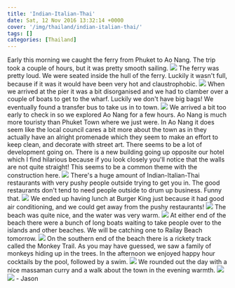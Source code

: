 ```yaml
---
title: 'Indian-Italian-Thai'
date: Sat, 12 Nov 2016 13:32:14 +0000
cover: '/img/thailand/indian-italian-thai/'
tags: []
categories: [Thailand]
---
```


Early this morning we caught the ferry from Phuket to Ao Nang. The trip took a couple of hours, but it was pretty smooth sailing. [![](http://jovialdragon.files.wordpress.com/2016/11/wp-image-1930019887jpg.jpg)](http://jovialdragon.files.wordpress.com/2016/11/wp-image-1930019887jpg.jpg) The ferry was pretty loud. We were seated inside the hull of the ferry. Luckily it wasn't full, because if it was it would have been very hot and claustrophobic. [![](http://jovialdragon.files.wordpress.com/2016/11/wp-image-925151870jpg.jpg)](http://jovialdragon.files.wordpress.com/2016/11/wp-image-925151870jpg.jpg) When we arrived at the pier it was a bit disorganised and we had to clamber over a couple of boats to get to the wharf. Luckily we don't have big bags! We eventually found a transfer bus to take us in to town. [![](http://jovialdragon.files.wordpress.com/2016/11/wp-image-38904027jpg.jpg)](http://jovialdragon.files.wordpress.com/2016/11/wp-image-38904027jpg.jpg) We arrived a bit too early to check in so we explored Ao Nang for a few hours. Ao Nang is much more touristy than Phuket Town where we just were. In Ao Nang it does seem like the local council cares a bit more about the town as in they actually have an alright promenade which they seem to make an effort to keep clean, and decorate with street art. There seems to be a lot of development going on. There is a new building going up opposite our hotel which I find hilarious because if you look closely you'll notice that the walls are not quite straight! This seems to be a common theme with the construction here. [![](http://jovialdragon.files.wordpress.com/2016/11/wp-image-483000856jpg.jpg)](http://jovialdragon.files.wordpress.com/2016/11/wp-image-483000856jpg.jpg) There's a huge amount of Indian-Italian-Thai restaurants with very pushy people outside trying to get you in. The good restaurants don't tend to need people outside to drum up business. Funny that. [![](http://jovialdragon.files.wordpress.com/2016/11/wp-image-726103546jpg.jpg)](http://jovialdragon.files.wordpress.com/2016/11/wp-image-726103546jpg.jpg) We ended up having lunch at Burger King just because it had good air conditioning, and we could get away from the pushy restaurants! [![](http://jovialdragon.files.wordpress.com/2016/11/wp-image-2011163520jpg.jpg)](http://jovialdragon.files.wordpress.com/2016/11/wp-image-2011163520jpg.jpg) The beach was quite nice, and the water was very warm. [![](http://jovialdragon.files.wordpress.com/2016/11/wp-image-1679632248jpg.jpg)](http://jovialdragon.files.wordpress.com/2016/11/wp-image-1679632248jpg.jpg) At either end of the beach there were a bunch of long boats waiting to take people over to the islands and other beaches. We will be catching one to Railay Beach tomorrow. [![](http://jovialdragon.files.wordpress.com/2016/11/wp-image-520042925jpg.jpg)](http://jovialdragon.files.wordpress.com/2016/11/wp-image-520042925jpg.jpg) On the southern end of the beach there is a rickety track called the Monkey Trail. As you may have guessed, we saw a family of monkeys hiding up in the trees. In the afternoon we enjoyed happy hour cocktails by the pool, followed by a swim. [![](http://jovialdragon.files.wordpress.com/2016/11/wp-image-1644662751jpg.jpg)](http://jovialdragon.files.wordpress.com/2016/11/wp-image-1644662751jpg.jpg) We rounded out the day with a nice massaman curry and a walk about the town in the evening warmth. [![](http://jovialdragon.files.wordpress.com/2016/11/wp-image-1235254121jpg.jpg)](http://jovialdragon.files.wordpress.com/2016/11/wp-image-1235254121jpg.jpg) [![](http://jovialdragon.files.wordpress.com/2016/11/wp-image-1320844567jpg.jpg)](http://jovialdragon.files.wordpress.com/2016/11/wp-image-1320844567jpg.jpg) \- Jason